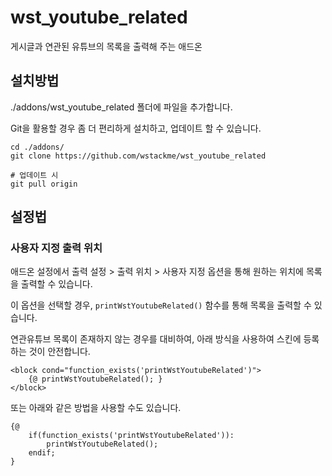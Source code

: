 # wst_youtube_related

게시글과 연관된 유튜브의 목록을 출력해 주는 애드온

## 설치방법

./addons/wst_youtube_related 폴더에 파일을 추가합니다.

Git을 활용할 경우 좀 더 편리하게 설치하고, 업데이트 할 수 있습니다.
```
cd ./addons/
git clone https://github.com/wstackme/wst_youtube_related

# 업데이트 시
git pull origin
```

## 설정법

### 사용자 지정 출력 위치

애드온 설정에서 출력 설정 > 출력 위치 > 사용자 지정 옵션을 통해 원하는 위치에 목록을 출력할 수 있습니다.

이 옵션을 선택할 경우, `printWstYoutubeRelated()` 함수를 통해 목록을 출력할 수 있습니다.

연관유튜브 목록이 존재하지 않는 경우를 대비하여, 아래 방식을 사용하여 스킨에 등록하는 것이 안전합니다.

```
<block cond="function_exists('printWstYoutubeRelated')">
    {@ printWstYoutubeRelated(); }
</block>
```

또는 아래와 같은 방법을 사용할 수도 있습니다.

```
{@
    if(function_exists('printWstYoutubeRelated')):
        printWstYoutubeRelated();
    endif;
}
```